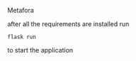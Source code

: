 Metafora



after all the requirements are installed
run
```
flask run
```
to start the application
